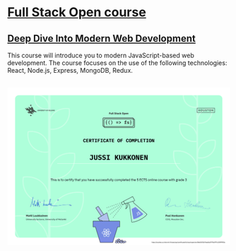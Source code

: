 # [Full Stack Open course](https://fullstackopen.com/en/)

## <u>Deep Dive Into Modern Web Development</u>

This course will introduce you to modern JavaScript-based web development. The course focuses on the use of the following technologies: React, Node.js, Express, MongoDB, Redux.

<br>

<img src="certificate-fullstack.png">
